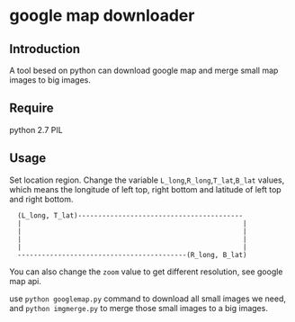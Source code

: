 # google map downloader
## Introduction
A tool besed on python can download google map and merge small map images to big images.

## Require
python 2.7
PIL

## Usage
Set location region. Change the variable `L_long`,`R_long`,`T_lat`,`B_lat` values, which means the longitude of left top, right bottom 
and latitude of left top and right bottom.

      (L_long, T_lat)-----------------------------------------
      |                                                       |
      |                                                       |
      |                                                       |
      |                                                       |
      ------------------------------------------(R_long, B_lat)
  
You can also change the `zoom` value to get different resolution, see google map api.

use `python googlemap.py` command to download all small images we need,
and `python imgmerge.py` to merge those small images to a big images.




